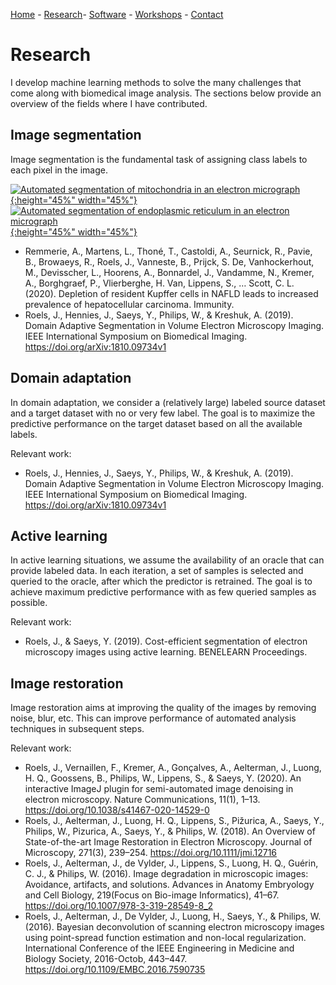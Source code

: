 [Home](index) - [Research](research)- [Software](software) - [Workshops](workshops) - [Contact](contact)

# Research

I develop machine learning methods to solve the many challenges that come along with biomedical image analysis. The sections below provide an overview of the fields where I have contributed. 

## Image segmentation
Image segmentation is the fundamental task of assigning class labels to each pixel in the image. 

[![Automated segmentation of mitochondria in an electron micrograph](http://img.youtube.com/vi/Qs4qcbBAD9k/0.jpg){:height="45%" width="45%"}](http://www.youtube.com/watch?v=Qs4qcbBAD9k "Automated segmentation of mitochondria in an electron micrograph")
[![Automated segmentation of endoplasmic reticulum in an electron micrograph](http://img.youtube.com/vi/Jd1ayi_f788/0.jpg){:height="45%" width="45%"}](http://www.youtube.com/watch?v=Jd1ayi_f788 "Automated segmentation of endoplasmic reticulum in an electron micrograph")

- Remmerie, A., Martens, L., Thoné, T., Castoldi, A., Seurnick, R., Pavie, B., Browaeys, R., Roels, J., Vanneste, B., Prijck, S. De, Vanhockerhout, M., Devisscher, L., Hoorens, A., Bonnardel, J., Vandamme, N., Kremer, A., Borghgraef, P., Vlierberghe, H. Van, Lippens, S., … Scott, C. L. (2020). Depletion of resident Kupffer cells in NAFLD leads to increased prevalence of hepatocellular carcinoma. Immunity.
- Roels, J., Hennies, J., Saeys, Y., Philips, W., & Kreshuk, A. (2019). Domain Adaptive Segmentation in Volume Electron Microscopy Imaging. IEEE International Symposium on Biomedical Imaging. https://doi.org/arXiv:1810.09734v1

## Domain adaptation
In domain adaptation, we consider a (relatively large) labeled source dataset and a target dataset with no or very few label. The goal is to maximize the predictive performance on the target dataset based on all the available labels. 

Relevant work:
- Roels, J., Hennies, J., Saeys, Y., Philips, W., & Kreshuk, A. (2019). Domain Adaptive Segmentation in Volume Electron Microscopy Imaging. IEEE International Symposium on Biomedical Imaging. https://doi.org/arXiv:1810.09734v1

## Active learning
In active learning situations, we assume the availability of an oracle that can provide labeled data. In each iteration, a set of samples is selected and queried to the oracle, after which the predictor is retrained. The goal is to achieve maximum predictive performance with as few queried samples as possible. 

Relevant work: 
- Roels, J., & Saeys, Y. (2019). Cost-efficient segmentation of electron microscopy images using active learning. BENELEARN Proceedings.

## Image restoration
Image restoration aims at improving the quality of the images by removing noise, blur, etc. This can improve performance of automated analysis techniques in subsequent steps. 

Relevant work: 
- Roels, J., Vernaillen, F., Kremer, A., Gonçalves, A., Aelterman, J., Luong, H. Q., Goossens, B., Philips, W., Lippens, S., & Saeys, Y. (2020). An interactive ImageJ plugin for semi-automated image denoising in electron microscopy. Nature Communications, 11(1), 1–13. https://doi.org/10.1038/s41467-020-14529-0
- Roels, J., Aelterman, J., Luong, H. Q., Lippens, S., Pižurica, A., Saeys, Y., Philips, W., Pizurica, A., Saeys, Y., & Philips, W. (2018). An Overview of State-of-the-art Image Restoration in Electron Microscopy. Journal of Microscopy, 271(3), 239–254. https://doi.org/10.1111/jmi.12716
- Roels, J., Aelterman, J., de Vylder, J., Lippens, S., Luong, H. Q., Guérin, C. J., & Philips, W. (2016). Image degradation in microscopic images: Avoidance, artifacts, and solutions. Advances in Anatomy Embryology and Cell Biology, 219(Focus on Bio-image Informatics), 41–67. https://doi.org/10.1007/978-3-319-28549-8_2
- Roels, J., Aelterman, J., De Vylder, J., Luong, H., Saeys, Y., & Philips, W. (2016). Bayesian deconvolution of scanning electron microscopy images using point-spread function estimation and non-local regularization. International Conference of the IEEE Engineering in Medicine and Biology Society, 2016-Octob, 443–447. https://doi.org/10.1109/EMBC.2016.7590735
